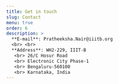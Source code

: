 ```yaml
---
title: Get in touch
slug: Contact
menu: true
order: 6
description: >
  **E-mail**: Pratheeksha.Nair@iiitb.org
  <br> <br>
  **Address**: WH2-229, IIIT-B
   <br> 26/C Hosur Road
   <br> Electronic City Phase-1
   <br> Bengaluru-560100
   <br> Karnataka, India
---
```

